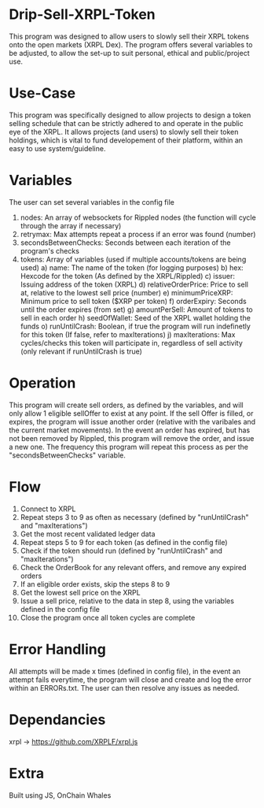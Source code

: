 # Drip-Sell-XRPL-Token
This program was designed to allow users to slowly sell their XRPL tokens onto the open markets (XRPL Dex). The program offers several variables to be adjusted, to allow the set-up to suit personal, ethical and public/project use.

# Use-Case
This program was specifically designed to allow projects to design a token selling schedule that can be strictly adhered to and operate in the public eye of the XRPL. It allows projects (and users) to slowly sell their token holdings, which is vital to fund developement of their platform, within an easy to use system/guideline.

# Variables
The user can set several variables in the config file
1) nodes: An array of websockets for Rippled nodes (the function will cycle through the array if necessary)
2) retrymax: Max attempts repeat a process if an error was found (number)
3) secondsBetweenChecks: Seconds between each iteration of the program's checks
4) tokens: Array of variables (used if multiple accounts/tokens are being used)
a) name: The name of the token (for logging purposes)
b) hex: Hexcode for the token (As defined by the XRPL/Rippled)
c) issuer: Issuing address of the token (XRPL)
d) relativeOrderPrice: Price to sell at, relative to the lowest sell price (number)
e) minimumPriceXRP: Minimum price to sell token ($XRP per token)
f) orderExpiry: Seconds until the order expires (from set)
g) amountPerSell: Amount of tokens to sell in each order
h) seedOfWallet: Seed of the XRPL wallet holding the funds
o) runUntilCrash: Boolean, if true the program will run indefinetly for this token (If false, refer to maxIterations)
j) maxIterations: Max cycles/checks this token will participate in, regardless of sell activity (only relevant if runUntilCrash is true)
     
# Operation 
This program will create sell orders, as defined by the variables, and will only allow 1 eligible sellOffer to exist at any point. If the sell Offer is filled, or expires, the program will issue another order (relative with the varibales and the current market movements). In the event an order has expired, but has not been removed by Rippled, this program will remove the order, and issue a new one. The frequency this program will repeat this process as per the "secondsBetweenChecks" variable.

# Flow
1) Connect to XRPL
2) Repeat steps 3 to 9 as often as necessary (defined by "runUntilCrash" and "maxIterations")
3) Get the most recent validated ledger data
4) Repeat steps 5 to 9 for each token (as defined in the config file)
5) Check if the token should run (defined by "runUntilCrash" and "maxIterations")
6) Check the OrderBook for any relevant offers, and remove any expired orders
7) If an eligible order exists, skip the steps 8 to 9
8) Get the lowest sell price on the XRPL
9) Issue a sell price, relative to the data in step 8, using the variables defined in the config file
10) Close the program once all token cycles are complete 

# Error Handling 
All attempts will be made x times (defined in config file), in the event an attempt fails everytime, the program will close and create and log the error within an ERRORs.txt. The user can then resolve any issues as needed.

# Dependancies
xrpl -> https://github.com/XRPLF/xrpl.js

# Extra
Built using JS, OnChain Whales
